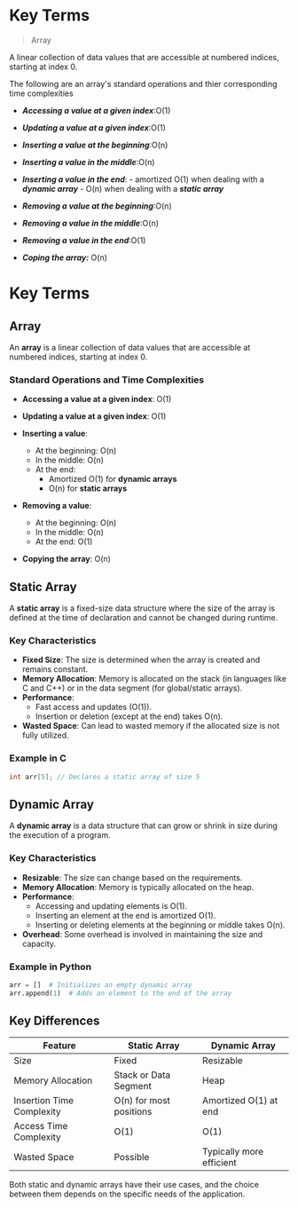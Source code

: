 # Key Terms

> Array 

  A linear collection of data values that are accessible at numbered indices, starting at index 0.

  The following are an array's standard operations and thier corresponding time complexities

  - ***Accessing a value at a given index***:O(1)
  - ***Updating a value at a given index***:O(1)
  - ***Inserting a value at the beginning***:O(n)
  - ***Inserting a value in the middle***:O(n)
  - ***Inserting a value in the end***:
        - amortized O(1) when dealing with a ***dynamic array***
        - O(n) when dealing with a ***static array***

  - ***Removing a value at the beginning***:O(n)
  - ***Removing a value in the middle***:O(n)
  - ***Removing a value in the end***:O(1)
  - ***Coping the array:*** O(n)

# Key Terms

## Array

An **array** is a linear collection of data values that are accessible at numbered indices, starting at index 0.

### Standard Operations and Time Complexities

- **Accessing a value at a given index**: O(1)
- **Updating a value at a given index**: O(1)
- **Inserting a value**:
  - At the beginning: O(n)
  - In the middle: O(n)
  - At the end: 
    - Amortized O(1) for **dynamic arrays**
    - O(n) for **static arrays**
  
- **Removing a value**:
  - At the beginning: O(n)
  - In the middle: O(n)
  - At the end: O(1)

- **Copying the array**: O(n)

## Static Array

A **static array** is a fixed-size data structure where the size of the array is defined at the time of declaration and cannot be changed during runtime.

### Key Characteristics

- **Fixed Size**: The size is determined when the array is created and remains constant.
- **Memory Allocation**: Memory is allocated on the stack (in languages like C and C++) or in the data segment (for global/static arrays).
- **Performance**: 
  - Fast access and updates (O(1)).
  - Insertion or deletion (except at the end) takes O(n).
- **Wasted Space**: Can lead to wasted memory if the allocated size is not fully utilized.

### Example in C

```c
int arr[5]; // Declares a static array of size 5
```

## Dynamic Array

A **dynamic array** is a data structure that can grow or shrink in size during the execution of a program.

### Key Characteristics

- **Resizable**: The size can change based on the requirements.
- **Memory Allocation**: Memory is typically allocated on the heap.
- **Performance**:
  - Accessing and updating elements is O(1).
  - Inserting an element at the end is amortized O(1).
  - Inserting or deleting elements at the beginning or middle takes O(n).
- **Overhead**: Some overhead is involved in maintaining the size and capacity.

### Example in Python

```python
arr = []  # Initializes an empty dynamic array
arr.append(1)  # Adds an element to the end of the array
```

## Key Differences

| Feature                   | Static Array                 | Dynamic Array              |
|---------------------------|------------------------------|----------------------------|
| Size                      | Fixed                        | Resizable                  |
| Memory Allocation         | Stack or Data Segment        | Heap                       |
| Insertion Time Complexity  | O(n) for most positions     | Amortized O(1) at end     |
| Access Time Complexity    | O(1)                        | O(1)                       |
| Wasted Space              | Possible                     | Typically more efficient   |

Both static and dynamic arrays have their use cases, and the choice between them depends on the specific needs of the application.
